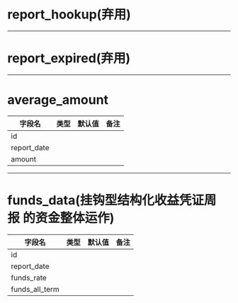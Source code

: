 # report_hookup(弃用)
---
# report_expired(弃用)
---
# average_amount
字段名|类型|默认值|备注
--|:--:|--:|--:				
id|||								
report_date|||		
amount|||	
---
# funds_data(挂钩型结构化收益凭证周报 的资金整体运作)
字段名|类型|默认值|备注
--|:--:|--:|--:				
id|||		
report_date|||			
funds_rate|||			
funds_all_term|||			